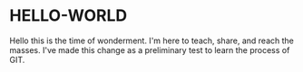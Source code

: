 # HELLO-WORLD
Hello this is the time of wonderment.
I'm here to teach, share, and reach the masses. 
I've made this change as a preliminary test to learn the process of GIT.

